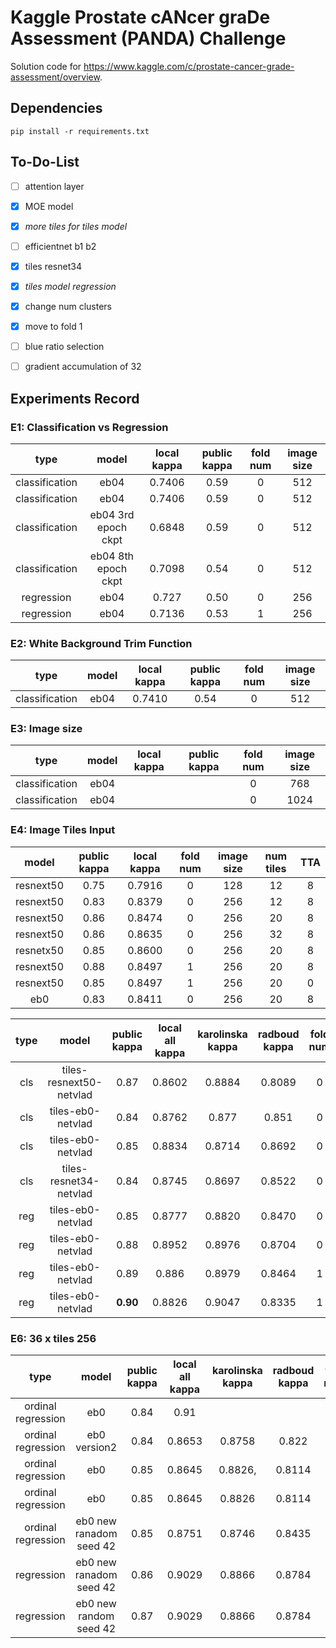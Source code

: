 # Kaggle Prostate cANcer graDe Assessment (PANDA) Challenge 

Solution code for https://www.kaggle.com/c/prostate-cancer-grade-assessment/overview.

## Dependencies
`pip install -r requirements.txt`


## To-Do-List
- [ ] attention layer
- [x] MOE model
- [x] *more tiles for tiles model* 
- [ ] efficientnet b1 b2  
- [x] tiles resnet34
- [x] *tiles model regression*
- [x] change num clusters
- [x] move to fold 1 
- [ ] blue ratio selection
- [ ] gradient accumulation of 32


## Experiments Record 

### E1: Classification vs Regression 
| type     |  model  |  local kappa | public kappa  |  fold num | image size |
| :--------: |:--------:| :--------:|:--------:|:--------:|:--------:|
|classification| eb04 | 0.7406 | 0.59 | 0 | 512 |
|classification| eb04 | 0.7406 | 0.59 | 0 | 512 |
|classification| eb04 3rd epoch ckpt | 0.6848 | 0.59 | 0 | 512 | 
|classification| eb04 8th epoch ckpt | 0.7098 | 0.54 | 0 | 512 |
|regression| eb04 | 0.727 | 0.50 | 0 | 256 | 
|regression| eb04 | 0.7136| 0.53 | 1 | 256 |

### E2: White Background Trim Function
| type     |  model  |  local kappa | public kappa  |  fold num | image size |
| :--------: |:--------:| :--------:|:--------:|:--------:|:--------:|
|classification| eb04 | 0.7410 | 0.54 | 0 | 512 |

### E3: Image size
| type     |  model  |  local kappa | public kappa  |  fold num | image size |
| :--------: |:--------:| :--------:|:--------:|:--------:|:--------:|
|classification| eb04 |  |  | 0 | 768 |
|classification| eb04 |  |  | 0 | 1024 |

### E4: Image Tiles Input
|  model  | public kappa | local kappa  |  fold num | image size | num tiles | TTA | 
|:--------:| :--------:|:--------:|:--------:|:--------:|:--------:|:--------:|
| resnext50 | 0.75 | 0.7916 | 0 | 128 | 12 | 8 | 
| resnext50 | 0.83 | 0.8379 | 0 | 256 | 12 | 8 | 
| resnext50 | 0.86 | 0.8474 | 0 | 256 | 20 | 8 |
| resnext50 | 0.86|  0.8635 | 0 | 256 | 32 | 8 |
| resnetx50 | 0.85 | 0.8600 | 0 | 256 | 20 | 8 |
| resnext50 | 0.88 | 0.8497 | 1 | 256 | 20 | 8 |
| resnext50 | 0.85 |0.8497 | 1 | 256 | 20 | 0 | 
| eb0 | 0.83 | 0.8411 | 0 | 256 | 20 | 8 | 

| type |  model  | public kappa | local all kappa  | karolinska kappa | radboud kappa |  fold num | image size | num tiles | epoch | TTA |
|:--------:|:--------:| :--------:|:--------:|:--------:|:--------:|:--------:|:--------:|:--------:|:--------:|:--------:|
| cls | tiles-resnext50-netvlad | 0.87 | 0.8602 | 0.8884 | 0.8089 | 0 | 256 | 20 | 27 | 8 | 
| cls | tiles-eb0-netvlad | 0.84 | 0.8762 | 0.877 | 0.851 | 0 | 256 | 20 | 26 | 8 | 
| cls | tiles-eb0-netvlad | 0.85 | 0.8834 | 0.8714 | 0.8692 | 0 | 256 | 36 | 22 | 8 | 
| cls | tiles-resnet34-netvlad | 0.84 | 0.8745 | 0.8697 | 0.8522 | 0 | 256 | 20 | 28 | 8 | 
| reg | tiles-eb0-netvlad | 0.85 | 0.8777 | 0.8820 | 0.8470 | 0 | 256 | 20 | 29 | 8 | 
| reg | tiles-eb0-netvlad | 0.88 | 0.8952 | 0.8976 | 0.8704 | 0 | 256 | 36 | 28 | 8 | 
| reg | tiles-eb0-netvlad | 0.89 | 0.886 | 0.8979 | 0.8464 | 1 | 256 | 36 | 22 | 8 | 
| reg | tiles-eb0-netvlad | **0.90** | 0.8826 | 0.9047 | 0.8335 | 1 | 256 | 36 | 26 | 8 | 


### E6: 36 x tiles 256
| type |  model  | public kappa | local all kappa  | karolinska kappa | radboud kappa |  fold num | image size | num tiles | epoch | TTA |
|:--------:|:--------:| :--------:|:--------:|:--------:|:--------:|:--------:|:--------:|:--------:|:--------:|:--------:|
| ordinal regression| eb0 | 0.84 | 0.91 ||| 0 | 256 | 36 | | 0 |
| ordinal regression  | eb0 version2 | 0.84 | 0.8653 | 0.8758 | 0.822 | 0 | 256 | 36 | 22 | 0 | 
| ordinal regression | eb0 | 0.85 | 0.8645 | 0.8826,| 0.8114 | 1 | 256 | 36 | 30 | 0 |
| ordinal regression | eb0 | 0.85 | 0.8645 | 0.8826 | 0.8114 | 1 | 256 | 36 | 30 | 8 |
| ordinal regression | eb0 new ranadom seed 42 | 0.85 | 0.8751 | 0.8746 | 0.8435 | 0 | 256 | 36 | 30 | 0 | 
| regression | eb0  new ranadom seed 42 | 0.86 | 0.9029 | 0.8866 | 0.8784 | 0 | 256 | 36 | 28 | 0 | 
| regression | eb0  new random seed 42 | 0.87 | 0.9029 | 0.8866 | 0.8784 | 0 | 256 | 36 | 28 | 8 | 

 
